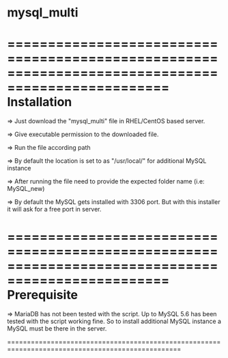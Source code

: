 # mysql_multi

==================================================================================================
Installation
==================================================================================================
<p>=> Just download the "mysql_multi" file in RHEL/CentOS based server.</p>
<p>=> Give executable permission to the downloaded file.</p>
<p>=> Run the file according path</p>
<p>=> By default the location is set to as "/usr/local/" for additional MySQL instance</p>
<p>=> After running the file need to provide the expected folder name (i.e: MySQL_new)</p>
<p>=> By default the MySQL gets installed with 3306 port. But with this installer it will ask for a free port in server.</p>

==================================================================================================
Prerequisite
==================================================================================================

<p>=> MariaDB has not been tested with the script. Up to MySQL 5.6 has been tested with the script working fine. So to install additional MySQL instance a MySQL must be there in the server.</p>

==================================================================================================
